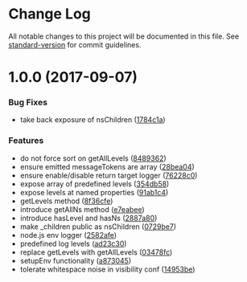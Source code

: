 # Change Log

All notable changes to this project will be documented in this file. See [standard-version](https://github.com/conventional-changelog/standard-version) for commit guidelines.

<a name="1.0.0"></a>
# 1.0.0 (2017-09-07)


### Bug Fixes

* take back exposure of nsChildren ([1784c1a](https://github.com/medikoo/log4/commit/1784c1a))


### Features

* do not force sort on getAllLevels ([8489362](https://github.com/medikoo/log4/commit/8489362))
* ensure emitted messageTokens are array ([28bea04](https://github.com/medikoo/log4/commit/28bea04))
* ensure enable/disable return target logger ([76228c0](https://github.com/medikoo/log4/commit/76228c0))
* expose array of predefined levels ([354db58](https://github.com/medikoo/log4/commit/354db58))
* expose levels at named properties ([91ab1c4](https://github.com/medikoo/log4/commit/91ab1c4))
* getLevels method ([8f36cfe](https://github.com/medikoo/log4/commit/8f36cfe))
* introduce getAllNs method ([e7eabee](https://github.com/medikoo/log4/commit/e7eabee))
* introduce hasLevel and hasNs ([2887a80](https://github.com/medikoo/log4/commit/2887a80))
* make _children public as nsChildren ([0729be7](https://github.com/medikoo/log4/commit/0729be7))
* node.js env logger ([2582afe](https://github.com/medikoo/log4/commit/2582afe))
* predefined log levels ([ad23c30](https://github.com/medikoo/log4/commit/ad23c30))
* replace getLevels with getAllLevels ([03478fc](https://github.com/medikoo/log4/commit/03478fc))
* setupEnv functionality ([a873045](https://github.com/medikoo/log4/commit/a873045))
* tolerate whitespace noise in visibility conf ([14953be](https://github.com/medikoo/log4/commit/14953be))
